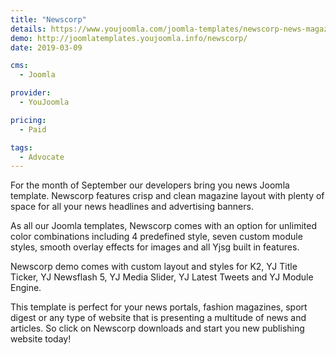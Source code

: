```yaml
---
title: "Newscorp"
details: https://www.youjoomla.com/joomla-templates/newscorp-news-magazine-portal.html
demo: http://joomlatemplates.youjoomla.info/newscorp/
date: 2019-03-09

cms: 
  - Joomla

provider:
  - YouJoomla

pricing:
  - Paid

tags:
  - Advocate
--- 
```


For the month of September our developers bring you news Joomla template. Newscorp features crisp and clean magazine layout with plenty of space for all your news headlines and advertising banners. 

As all our Joomla templates, Newscorp comes with  an option for unlimited color combinations including 4 predefined style, seven custom module styles, smooth overlay effects for images and all Yjsg built in features.

Newscorp demo comes with custom layout and styles for K2, YJ Title Ticker, YJ Newsflash 5, YJ Media Slider, YJ Latest Tweets and YJ Module Engine. 

This template is perfect for your news portals, fashion magazines, sport digest or any type of website that is presenting a multitude of news and articles.
So click on Newscorp downloads and start you new publishing website today!

